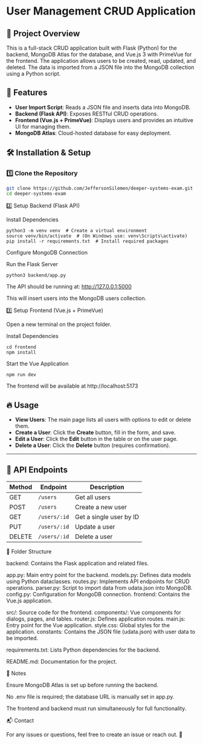 # User Management CRUD Application

## 📌 Project Overview

This is a full-stack CRUD application built with Flask (Python) for the backend, MongoDB Atlas for the database, and Vue.js 3 with PrimeVue for the frontend. The application allows users to be created, read, updated, and deleted. The data is imported from a JSON file into the MongoDB collection using a Python script.

## 🚀 Features

- **User Import Script**: Reads a JSON file and inserts data into MongoDB.
- **Backend (Flask API)**: Exposes RESTful CRUD operations.
- **Frontend (Vue.js + PrimeVue)**: Displays users and provides an intuitive UI for managing them.
- **MongoDB Atlas**: Cloud-hosted database for easy deployment.

## 🛠️ Installation & Setup

### 1️⃣ Clone the Repository

```bash
git clone https://github.com/JeffersonSilemen/deeper-systems-exam.git
cd deeper-systems-exam
```
2️⃣ Setup Backend (Flask API)

Install Dependencies
```
python3 -m venv venv  # Create a virtual environment
source venv/bin/activate  # (On Windows use: venv\Scripts\activate)
pip install -r requirements.txt  # Install required packages
```

Configure MongoDB Connection

Run the Flask Server

```
python3 backend/app.py
```

The API should be running at: http://127.0.0.1:5000

This will insert users into the MongoDB users collection.

3️⃣ Setup Frontend (Vue.js + PrimeVue)

Open a new terminal on the project folder.

Install Dependencies
```
cd frontend
npm install
```

Start the Vue Application
```
npm run dev
```
The frontend will be available at http://localhost:5173


## 🔥 Usage

- **View Users**: The main page lists all users with options to edit or delete them.
- **Create a User**: Click the **Create** button, fill in the form, and save.
- **Edit a User**: Click the **Edit** button in the table or on the user page.
- **Delete a User**: Click the **Delete** button (requires confirmation).

---

## 📌 API Endpoints

| Method | Endpoint     | Description             |
| ------ | ------------ | ----------------------- |
| GET    | `/users`     | Get all users           |
| POST   | `/users`     | Create a new user       |
| GET    | `/users/:id` | Get a single user by ID |
| PUT    | `/users/:id` | Update a user           |
| DELETE | `/users/:id` | Delete a user           |

📜 Folder Structure

backend: Contains the Flask application and related files.

app.py: Main entry point for the backend.
models.py: Defines data models using Python dataclasses.
routes.py: Implements API endpoints for CRUD operations.
parser.py: Script to import data from udata.json into MongoDB.
config.py: Configuration for MongoDB connection.
frontend: Contains the Vue.js application.

src/: Source code for the frontend.
components/: Vue components for dialogs, pages, and tables.
router.js: Defines application routes.
main.js: Entry point for the Vue application.
style.css: Global styles for the application.
constants: Contains the JSON file (udata.json) with user data to be imported.

requirements.txt: Lists Python dependencies for the backend.

README.md: Documentation for the project.

📌 Notes

Ensure MongoDB Atlas is set up before running the backend.

No .env file is required; the database URL is manually set in app.py.

The frontend and backend must run simultaneously for full functionality.

📬 Contact

For any issues or questions, feel free to create an issue or reach out. 🚀

